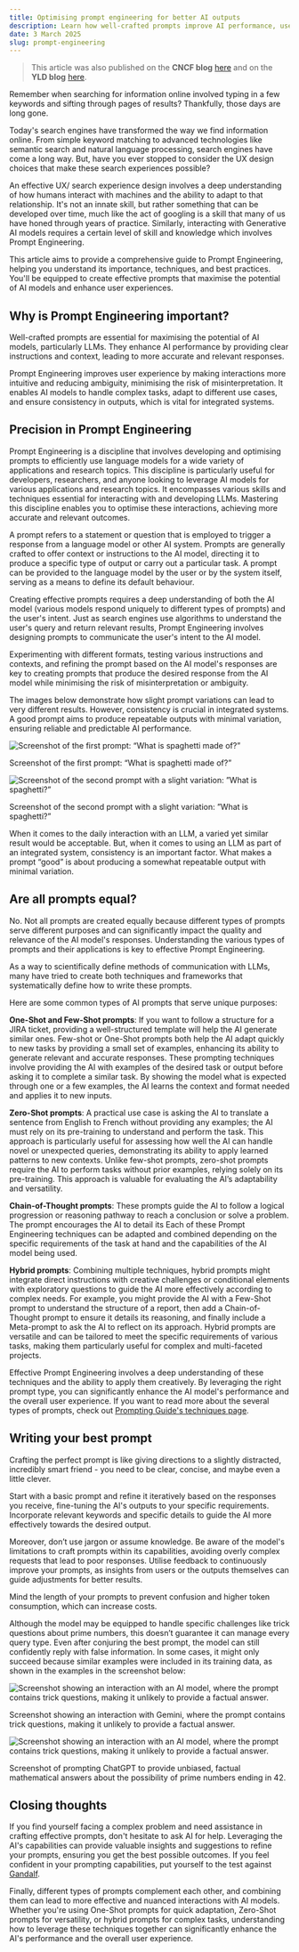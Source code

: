```yaml
---
title: Optimising prompt engineering for better AI outputs
description: Learn how well-crafted prompts improve AI performance, user experience, and efficiency.
date: 3 March 2025
slug: prompt-engineering
---
```


> This article was also published on the **CNCF blog** [here](https://www.cncf.io/blog/2025/01/03/optimising-prompt-engineering-for-better-ai-outputs/) and on the **YLD blog** [here](https://www.yld.io/blog/optimising-prompt-engineering-for-better-ai-outputs).

Remember when searching for information online involved typing in a few keywords and sifting through pages of results? Thankfully, those days are long gone. 

Today's search engines have transformed the way we find information online. From simple keyword matching to advanced technologies like semantic search and natural language processing, search engines have come a long way. But, have you ever stopped to consider the UX design choices that make these search experiences possible?

An effective UX/ search experience design involves a deep understanding of how humans interact with machines and the ability to adapt to that relationship. It's not an innate skill, but rather something that can be developed over time, much like the act of googling is a skill that many of us have honed through years of practice. Similarly, interacting with Generative AI models requires a certain level of skill and knowledge which involves Prompt Engineering. 

This article aims to provide a comprehensive guide to Prompt Engineering, helping you understand its importance, techniques, and best practices. You'll be equipped to create effective prompts that maximise the potential of AI models and enhance user experiences.

## Why is Prompt Engineering important?
Well-crafted prompts are essential for maximising the potential of AI models, particularly LLMs. They enhance AI performance by providing clear instructions and context, leading to more accurate and relevant responses. 

Prompt Engineering improves user experience by making interactions more intuitive and reducing ambiguity, minimising the risk of misinterpretation. It enables AI models to handle complex tasks, adapt to different use cases, and ensure consistency in outputs, which is vital for integrated systems. 

## Precision in Prompt Engineering
Prompt Engineering is a discipline that involves developing and optimising prompts to efficiently use language models for a wide variety of applications and research topics. This discipline is particularly useful for developers, researchers, and anyone looking to leverage AI models for various applications and research topics. It encompasses various skills and techniques essential for interacting with and developing LLMs. Mastering this discipline enables you to optimise these interactions, achieving more accurate and relevant outcomes.

A prompt refers to a statement or question that is employed to trigger a response from a language model or other AI system. Prompts are generally crafted to offer context or instructions to the AI model, directing it to produce a specific type of output or carry out a particular task. A prompt can be provided to the language model by the user or by the system itself, serving as a means to define its default behaviour.

Creating effective prompts requires a deep understanding of both the AI model (various models respond uniquely to different types of prompts) and the user's intent. Just as search engines use algorithms to understand the user's query and return relevant results, Prompt Engineering involves designing prompts to communicate the user's intent to the AI model. 

Experimenting with different formats, testing various instructions and contexts, and refining the prompt based on the AI model's responses are key to creating prompts that produce the desired response from the AI model while minimising the risk of misinterpretation or ambiguity.

The images below demonstrate how slight prompt variations can lead to very different results. However, consistency is crucial in integrated systems. A good prompt aims to produce repeatable outputs with minimal variation, ensuring reliable and predictable AI performance.

![Screenshot of the first prompt: “What is spaghetti made of?”](./chatgpt-spaghetti-made-of.png)

<p class="text-center italic">
  Screenshot of the first prompt: “What is spaghetti made of?”
</p>

![Screenshot of the second prompt with a slight variation: ”What is spaghetti?”](./chatgpt-spaghetti.png)

<p class="text-center italic">
  Screenshot of the second prompt with a slight variation: ”What is spaghetti?”
</p>

When it comes to the daily interaction with an LLM, a varied yet similar result would be acceptable. But, when it comes to using an LLM as part of an integrated system, consistency is an important factor. What makes a prompt “good” is about producing a somewhat repeatable output with minimal variation.

## Are all prompts equal?
No. Not all prompts are created equally because different types of prompts serve different purposes and can significantly impact the quality and relevance of the AI model's responses. Understanding the various types of prompts and their applications is key to effective Prompt Engineering.

As a way to scientifically define methods of communication with LLMs, many have tried to create both techniques and frameworks that systematically define how to write these prompts. 

Here are some common types of AI prompts that serve unique purposes:

**One-Shot and Few-Shot prompts**: If you want to follow a structure for a JIRA ticket, providing a well-structured template will help the AI generate similar ones. Few-shot or One-Shot prompts both help the AI adapt quickly to new tasks by providing a small set of examples, enhancing its ability to generate relevant and accurate responses. These prompting techniques involve providing the AI with examples of the desired task or output before asking it to complete a similar task. By showing the model what is expected through one or a few examples, the AI learns the context and format needed and applies it to new inputs. 

**Zero-Shot prompts**: A practical use case is asking the AI to translate a sentence from English to French without providing any examples; the AI must rely on its pre-training to understand and perform the task. This approach is particularly useful for assessing how well the AI can handle novel or unexpected queries, demonstrating its ability to apply learned patterns to new contexts. Unlike few-shot prompts, zero-shot prompts require the AI to perform tasks without prior examples, relying solely on its pre-training. This approach is valuable for evaluating the AI’s adaptability and versatility.

**Chain-of-Thought prompts**: These prompts guide the AI to follow a logical progression or reasoning pathway to reach a conclusion or solve a problem. The prompt encourages the AI to detail its
Each of these Prompt Engineering techniques can be adapted and combined depending on the specific requirements of the task at hand and the capabilities of the AI model being used. 

**Hybrid prompts**: Combining multiple techniques, hybrid prompts might integrate direct instructions with creative challenges or conditional elements with exploratory questions to guide the AI more effectively according to complex needs. For example, you might provide the AI with a Few-Shot prompt to understand the structure of a report, then add a Chain-of-Thought prompt to ensure it details its reasoning, and finally include a Meta-prompt to ask the AI to reflect on its approach. Hybrid prompts are versatile and can be tailored to meet the specific requirements of various tasks, making them particularly useful for complex and multi-faceted projects.

Effective Prompt Engineering involves a deep understanding of these techniques and the ability to apply them creatively. By leveraging the right prompt type, you can significantly enhance the AI model's performance and the overall user experience. If you want to read more about the several types of prompts, check out [Prompting Guide's techniques page](https://www.promptingguide.ai/techniques).

## Writing your best prompt
Crafting the perfect prompt is like giving directions to a slightly distracted, incredibly smart friend - you need to be clear, concise, and maybe even a little clever. 

Start with a basic prompt and refine it iteratively based on the responses you receive, fine-tuning the AI's outputs to your specific requirements. Incorporate relevant keywords and specific details to guide the AI more effectively towards the desired output. 

Moreover, don’t use jargon or assume knowledge. Be aware of the model's limitations to craft prompts within its capabilities, avoiding overly complex requests that lead to poor responses. Utilise feedback to continuously improve your prompts, as insights from users or the outputs themselves can guide adjustments for better results. 

Mind the length of your prompts to prevent confusion and higher token consumption, which can increase costs. 

Although the model may be equipped to handle specific challenges like trick questions about prime numbers, this doesn’t guarantee it can manage every query type. Even after conjuring the best prompt, the model can still confidently reply with false information. In some cases, it might only succeed because similar examples were included in its training data, as shown in the examples in the screenshot below:

![Screenshot showing an interaction with an AI model, where the prompt contains trick questions, making it unlikely to provide a factual answer.](./gemini-prime.png)

<p class="text-center italic">
  Screenshot showing an interaction with Gemini, where the prompt contains trick questions, making it unlikely to provide a factual answer.
</p>

![Screenshot showing an interaction with an AI model, where the prompt contains trick questions, making it unlikely to provide a factual answer.](./chatgpt-prime.png)

<p class="text-center italic">
  Screenshot of prompting ChatGPT to provide unbiased, factual mathematical answers about the possibility of prime numbers ending in 42.
</p>

## Closing thoughts
If you find yourself facing a complex problem and need assistance in crafting effective prompts, don't hesitate to ask AI for help. Leveraging the AI's capabilities can provide valuable insights and suggestions to refine your prompts, ensuring you get the best possible outcomes. If you feel confident in your prompting capabilities, put yourself to the test against [Gandalf](https://gandalf.lakera.ai/).

Finally, different types of prompts complement each other, and combining them can lead to more effective and nuanced interactions with AI models. Whether you're using One-Shot prompts for quick adaptation, Zero-Shot prompts for versatility, or hybrid prompts for complex tasks, understanding how to leverage these techniques together can significantly enhance the AI's performance and the overall user experience.






